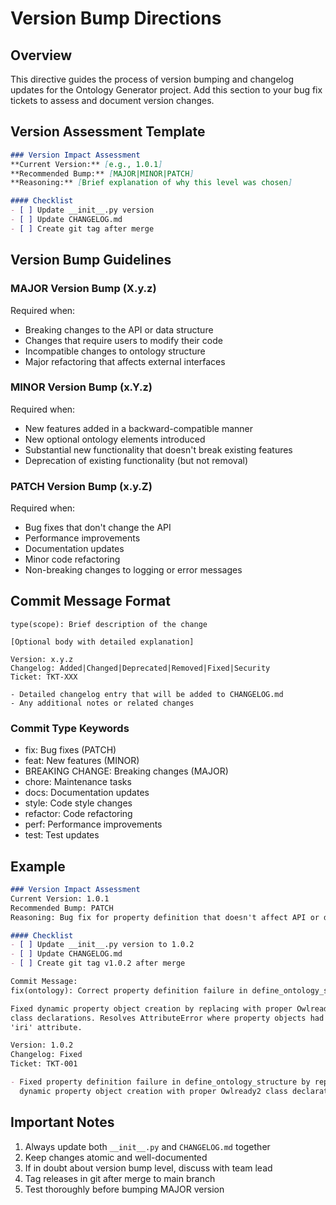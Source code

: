 # Version Bump Directions

## Overview
This directive guides the process of version bumping and changelog updates for the Ontology Generator project. Add this section to your bug fix tickets to assess and document version changes.

## Version Assessment Template
```markdown
### Version Impact Assessment
**Current Version:** [e.g., 1.0.1]
**Recommended Bump:** [MAJOR|MINOR|PATCH]
**Reasoning:** [Brief explanation of why this level was chosen]

#### Checklist
- [ ] Update __init__.py version
- [ ] Update CHANGELOG.md
- [ ] Create git tag after merge
```

## Version Bump Guidelines

### MAJOR Version Bump (X.y.z)
Required when:
- Breaking changes to the API or data structure
- Changes that require users to modify their code
- Incompatible changes to ontology structure
- Major refactoring that affects external interfaces

### MINOR Version Bump (x.Y.z)
Required when:
- New features added in a backward-compatible manner
- New optional ontology elements introduced
- Substantial new functionality that doesn't break existing features
- Deprecation of existing functionality (but not removal)

### PATCH Version Bump (x.y.Z)
Required when:
- Bug fixes that don't change the API
- Performance improvements
- Documentation updates
- Minor code refactoring
- Non-breaking changes to logging or error messages

## Commit Message Format
```
type(scope): Brief description of the change

[Optional body with detailed explanation]

Version: x.y.z
Changelog: Added|Changed|Deprecated|Removed|Fixed|Security
Ticket: TKT-XXX

- Detailed changelog entry that will be added to CHANGELOG.md
- Any additional notes or related changes
```

### Commit Type Keywords
- fix: Bug fixes (PATCH)
- feat: New features (MINOR)
- BREAKING CHANGE: Breaking changes (MAJOR)
- chore: Maintenance tasks
- docs: Documentation updates
- style: Code style changes
- refactor: Code refactoring
- perf: Performance improvements
- test: Test updates

## Example
```markdown
### Version Impact Assessment
Current Version: 1.0.1
Recommended Bump: PATCH
Reasoning: Bug fix for property definition that doesn't affect API or data structure

#### Checklist
- [ ] Update __init__.py version to 1.0.2
- [ ] Update CHANGELOG.md
- [ ] Create git tag v1.0.2 after merge

Commit Message:
fix(ontology): Correct property definition failure in define_ontology_structure

Fixed dynamic property object creation by replacing with proper Owlready2
class declarations. Resolves AttributeError where property objects had no
'iri' attribute.

Version: 1.0.2
Changelog: Fixed
Ticket: TKT-001

- Fixed property definition failure in define_ontology_structure by replacing
  dynamic property object creation with proper Owlready2 class declarations
```

## Important Notes
1. Always update both `__init__.py` and `CHANGELOG.md` together
2. Keep changes atomic and well-documented
3. If in doubt about version bump level, discuss with team lead
4. Tag releases in git after merge to main branch
5. Test thoroughly before bumping MAJOR version 